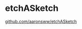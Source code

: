 # etchASketch

<a href="https://github.com/aaronsww/etchASketch">github.com/aaronsww/etchASketch</a>
